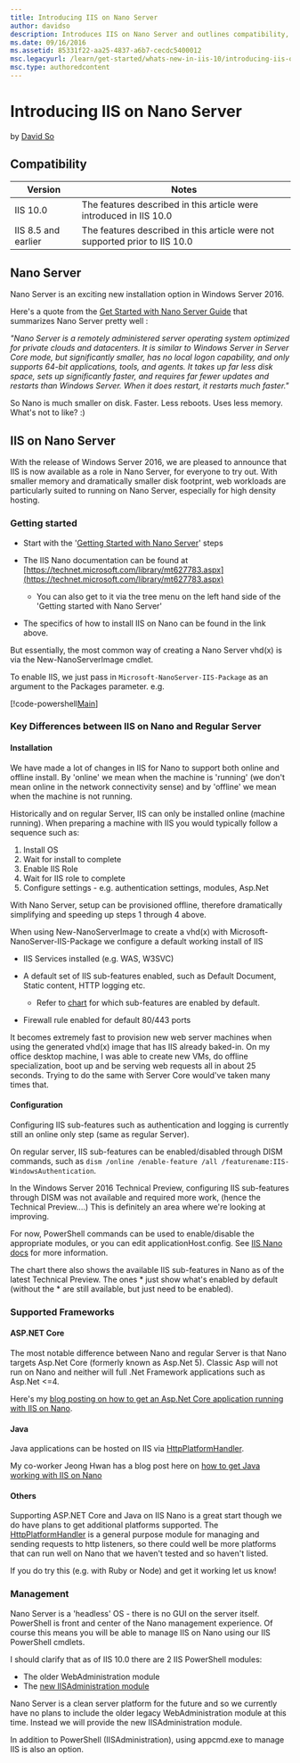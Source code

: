 ```yaml
---
title: Introducing IIS on Nano Server
author: davidso
description: Introduces IIS on Nano Server and outlines compatibility, outlines the purpose of Nano servers and the process of installing and connecting servers.
ms.date: 09/16/2016
ms.assetid: 85331f22-aa25-4837-a6b7-cecdc5400012
msc.legacyurl: /learn/get-started/whats-new-in-iis-10/introducing-iis-on-nano-server
msc.type: authoredcontent
---
```

# Introducing IIS on Nano Server

by [David So](https://github.com/davidso)

## Compatibility

| Version | Notes |
| --- | --- |
| IIS 10.0 | The features described in this article were introduced in IIS 10.0 |
| IIS 8.5 and earlier | The features described in this article were not supported prior to IIS 10.0 |

## Nano Server

Nano Server is an exciting new installation option in Windows Server 2016.

Here's a quote from the [Get Started with Nano Server Guide](https://technet.microsoft.com/library/mt126167.aspx) that summarizes Nano Server pretty well :

*&quot;Nano Server is a remotely administered server operating system optimized for private clouds and datacenters. It is similar to Windows Server in Server Core mode, but significantly smaller, has no local logon capability, and only supports 64-bit applications, tools, and agents. It takes up far less disk space, sets up significantly faster, and requires far fewer updates and restarts than Windows Server. When it does restart, it restarts much faster.&quot;*

So Nano is much smaller on disk. Faster. Less reboots. Uses less memory. What's not to like? :)

## IIS on Nano Server

With the release of Windows Server 2016, we are pleased to announce that IIS is now available as a role in Nano Server, for everyone to try out. With smaller memory and dramatically smaller disk footprint, web workloads are particularly suited to running on Nano Server, especially for high density hosting.

### Getting started

- Start with the '[Getting Started with Nano Server](https://technet.microsoft.com/library/mt126167.aspx)' steps
- The IIS Nano documentation can be found at [https://technet.microsoft.com/library/mt627783.aspx](https://technet.microsoft.com/library/mt627783.aspx)

  - You can also get to it via the tree menu on the left hand side of the 'Getting started with Nano Server'
- The specifics of how to install IIS on Nano can be found in the link above.

But essentially, the most common way of creating a Nano Server vhd(x) is via the New-NanoServerImage cmdlet.

To enable IIS, we just pass in `Microsoft-NanoServer-IIS-Package` as an argument to the Packages parameter. e.g.

[!code-powershell[Main](introducing-iis-on-nano-server/samples/sample1.ps1?highlight=1)]

### Key Differences between IIS on Nano and Regular Server

#### Installation

We have made a lot of changes in IIS for Nano to support both online and offline install. By 'online' we mean when the machine is 'running' (we don't mean online in the network connectivity sense) and by 'offline' we mean when the machine is not running.

Historically and on regular Server, IIS can only be installed online (machine running). When preparing a machine with IIS you would typically follow a sequence such as:

1. Install OS
2. Wait for install to complete
3. Enable IIS Role
4. Wait for IIS role to complete
5. Configure settings - e.g. authentication settings, modules, Asp.Net

With Nano Server, setup can be provisioned offline, therefore dramatically simplifying and speeding up steps 1 through 4 above.

When using New-NanoServerImage to create a vhd(x) with Microsoft-NanoServer-IIS-Package we configure a default working install of IIS

- IIS Services installed (e.g. WAS, W3SVC)
- A default set of IIS sub-features enabled, such as Default Document, Static content, HTTP logging etc. 

  - Refer to [chart](https://technet.microsoft.com/library/mt627783.aspx) for which sub-features are enabled by default.
- Firewall rule enabled for default 80/443 ports

It becomes extremely fast to provision new web server machines when using the generated vhd(x) image that has IIS already baked-in. On my office desktop machine, I was able to create new VMs, do offline specialization, boot up and be serving web requests all in about 25 seconds. Trying to do the same with Server Core would've taken many times that.

#### Configuration

Configuring IIS sub-features such as authentication and logging is currently still an online only step (same as regular Server).

On regular server, IIS sub-features can be enabled/disabled through DISM commands, such as `dism /online /enable-feature /all /featurename:IIS-WindowsAuthentication`.

In the Windows Server 2016 Technical Preview, configuring IIS sub-features through DISM was not available and required more work, (hence the Technical Preview....) This is definitely an area where we're looking at improving.

For now, PowerShell commands can be used to enable/disable the appropriate modules, or you can edit applicationHost.config. See [IIS Nano docs](https://technet.microsoft.com/library/mt627783.aspx) for more information.

The chart there also shows the available IIS sub-features in Nano as of the latest Technical Preview. The ones \* just show what's enabled by default (without the \* are still available, but just need to be enabled).

### Supported Frameworks

#### ASP.NET Core

The most notable difference between Nano and regular Server is that Nano targets Asp.Net Core (formerly known as Asp.Net 5). Classic Asp will not run on Nano and neither will full .Net Framework applications such as Asp.Net &lt;=4.

Here's my [blog posting on how to get an Asp.Net Core application running with IIS on Nano](https://blogs.iis.net/davidso/nano/aspnet).

#### Java

Java applications can be hosted on IIS via [HttpPlatformHandler](https://www.iis.net/downloads/microsoft/httpplatformhandler).

My co-worker Jeong Hwan has a blog post here on [how to get Java working with IIS on Nano](https://blogs.iis.net/jeonghwan/running-tomcat-with-iis-on-nano-server)


#### Others

Supporting ASP.NET Core and Java on IIS Nano is a great start though we do have plans to get additional platforms supported. The [HttpPlatformHandler](https://www.iis.net/downloads/microsoft/httpplatformhandler) is a general purpose module for managing and sending requests to http listeners, so there could well be more platforms that can run well on Nano that we haven't tested and so haven't listed.

If you do try this (e.g. with Ruby or Node) and get it working let us know!

### Management

Nano Server is a 'headless' OS - there is no GUI on the server itself. PowerShell is front and center of the Nano management experience. Of course this means you will be able to manage IIS on Nano using our IIS PowerShell cmdlets.

I should clarify that as of IIS 10.0 there are 2 IIS PowerShell modules:

- The older WebAdministration module
- The [new IISAdministration module](https://blogs.iis.net/bariscaglar/iisadministration-powershell-cmdlets-new-feature-in-windows-10-server-2016)

Nano Server is a clean server platform for the future and so we currently have no plans to include the older legacy WebAdministration module at this time. Instead we will provide the new IISAdministration module.

In addition to PowerShell (IISAdministration), using appcmd.exe to manage IIS is also an option.
